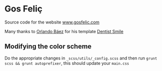 # Gos Feliç

Source code for the website www.gosfelic.com

Many thanks to [Orlando Báez](http://obaez.com/) for his template [Dentist Smile](http://obaez.com/dentistsmile/)

## Modifying the color scheme
Do the appropriate changes in `_scss/utils/_config.scss` and then run `grunt scss && grunt autoprefixer`,
this should update your `main.css`

